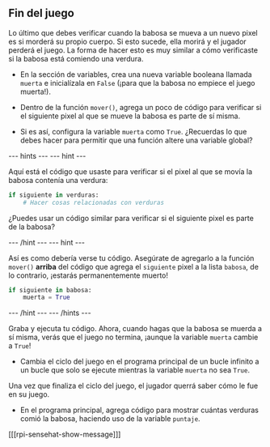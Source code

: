 ## Fin del juego

Lo último que debes verificar cuando la babosa se mueva a un nuevo pixel es si morderá su propio cuerpo. Si esto sucede, ella morirá y el jugador perderá el juego. La forma de hacer esto es muy similar a cómo verificaste si la babosa está comiendo una verdura.

+ En la sección de variables, crea una nueva variable booleana llamada `muerta` e inicialízala en `False` (¡para que la babosa no empiece el juego muerta!).

+ Dentro de la función `mover()`, agrega un poco de código para verificar si el siguiente pixel al que se mueve la babosa es parte de sí misma.

+ Si es así, configura la variable `muerta` como `True`. ¿Recuerdas lo que debes hacer para permitir que una función altere una variable global?

--- hints ---
--- hint ---

Aquí está el código que usaste para verificar si el pixel al que se movía la babosa contenía una verdura:

```python
if siguiente in verduras:
    # Hacer cosas relacionadas con verduras
```

¿Puedes usar un código similar para verificar si el siguiente pixel es parte de la babosa?

--- /hint ---
--- hint ---

Así es como debería verse tu código. Asegúrate de agregarlo a la función `mover()` **arriba** del código que agrega el `siguiente` pixel a la lista `babosa`, de lo contrario, ¡estarás permanentemente muerto!

```python
if siguiente in babosa:
    muerta = True
```

--- /hint ---
--- /hints ---


Graba y ejecuta tu código. Ahora, cuando hagas que la babosa se muerda a sí misma, verás que el juego no termina, ¡aunque la variable `muerta` cambie a `True`!

+ Cambia el ciclo del juego en el programa principal de un bucle infinito a un bucle que solo se ejecute mientras la variable `muerta` no sea `True`.

Una vez que finaliza el ciclo del juego, el jugador querrá saber cómo le fue en su juego.

+ En el programa principal, agrega código para mostrar cuántas verduras comió la babosa, haciendo uso de la variable `puntaje`.

[[[rpi-sensehat-show-message]]]
